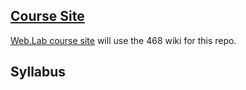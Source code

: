 ## [Course Site](https://github.com/vcd/468/wiki/)

[Web.Lab course site](https://github.com/vcd/468/wiki/) will use the 468 wiki for this repo.


## Syllabus
